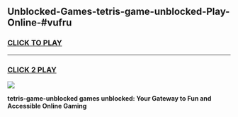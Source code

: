 
## Unblocked-Games-tetris-game-unblocked-Play-Online-#vufru
<h3>
<a href="https://premium.freeplayer.one?title=tetris-game-unblocked&ref=27F">CLICK TO PLAY</a></h3>
<hr>

<h3>
<a href="https://premium.freeplayer.one?title=tetris-game-unblocked&ref=27F">CLICK 2 PLAY</a>
  
</h3>

<a href="https://premium.freeplayer.one?title=tetris-game-unblocked&ref=27F"><img src="https://clearcache.store/games.png"></a>


**tetris-game-unblocked games unblocked: Your Gateway to Fun and Accessible Online Gaming**

